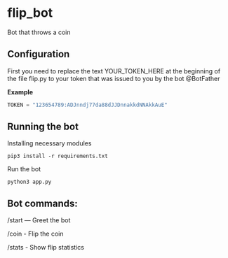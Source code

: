 # flip_bot
Bot that throws a coin



## **Configuration**
 
First you need to replace the text YOUR_TOKEN_HERE at the beginning of the file flip.py to your token that was issued to you by the bot @BotFather

**Example**
```python
TOKEN = "123654789:ADJnndj77da88dJJDnnakkdNNAkkAuE"
```

## **Running the bot**
Installing necessary modules
```
pip3 install -r requirements.txt
```
Run the bot
```
python3 app.py
```

## Bot commands:
/start — Greet the bot

/coin - Flip the coin

/stats - Show flip statistics
